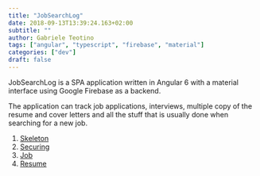 ```yaml
---
title: "JobSearchLog"
date: 2018-09-13T13:39:24.163+02:00
subtitle: ""
author: Gabriele Teotino
tags: ["angular", "typescript", "firebase", "material"]
categories: ["dev"]
draft: false
---
```


JobSearchLog is a SPA application written in Angular 6 with a material interface using Google Firebase as a backend.

The application can track job applications, interviews, multiple copy of the resume and cover letters and all the stuff that is usually done when searching for a new job.

1. [Skeleton](1-skeleton)
2. [Securing](2-securing)
3. [Job](3-job)
3. [Resume](4-resume)
